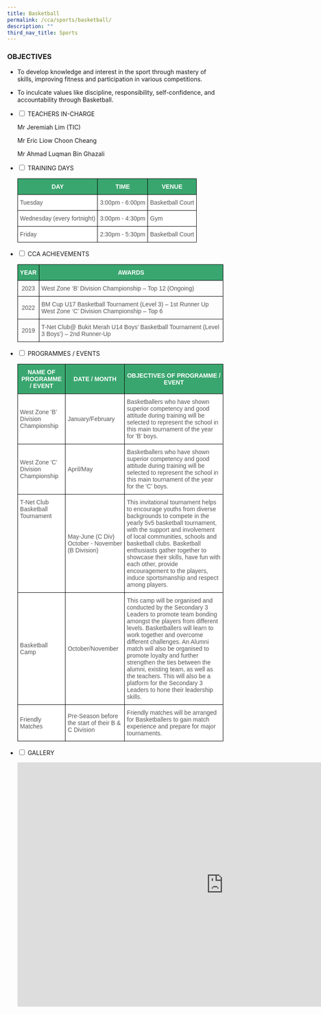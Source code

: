 ```yaml
---
title: Basketball
permalink: /cca/sports/basketball/
description: ""
third_nav_title: Sports
---
```

### OBJECTIVES

*   To develop knowledge and interest in the sport through mastery of skills, improving fitness and participation in various competitions.&nbsp;  
    
*   To inculcate values like discipline, responsibility, self-confidence, and accountability through Basketball.  
    
<ul class="jekyllcodex_accordion">

<li><input type="checkbox" id="accordion1">
<label for="accordion1">TEACHERS IN-CHARGE</label><div>

<p>Mr Jeremiah Lim (TIC)</p>
<p>Mr Eric Liow Choon Cheang</p>
<p>Mr Ahmad Luqman Bin Ghazali</p>
</div></li>

<li><input type="checkbox" id="accordion2">
<label for="accordion2">TRAINING DAYS</label><div>
<p>

<style type="text/css">
.tg  {border-collapse:collapse;border-spacing:0;}
.tg td{border-color:black;border-style:solid;border-width:1px;font-family:Arial, sans-serif;font-size:14px;
  overflow:hidden;padding:10px 5px;word-break:normal;}
.tg th{border-color:black;border-style:solid;border-width:1px;font-family:Arial, sans-serif;font-size:14px;
  font-weight:normal;overflow:hidden;padding:10px 5px;word-break:normal;}
.tg .tg-k0s0{background-color:#3AA66F;color:#FFF;font-weight:bold;text-align:center;vertical-align:middle}
.tg .tg-mwz3{background-color:#FFF;color:#565656;text-align:left;vertical-align:middle}
</style>
<table class="tg">
<thead>
  <tr>
    <th class="tg-k0s0"><span style="color:#FFF;background-color:#3AA66F">DAY</span></th>
    <th class="tg-k0s0"><span style="color:#FFF;background-color:#3AA66F">TIME</span></th>
    <th class="tg-k0s0"><span style="color:#FFF;background-color:#3AA66F">VENUE</span></th>
  </tr>
</thead>
<tbody>
  <tr>
    <td class="tg-mwz3"><span style="color:#565656">Tuesday</span></td>
    <td class="tg-mwz3"><span style="color:#565656">3:00pm - 6:00pm</span></td>
    <td class="tg-mwz3"><span style="color:#565656">Basketball Court</span></td>
  </tr>
	<tr>
    <td class="tg-mwz3"><span style="color:#565656">Wednesday (every fortnight)</span></td>
    <td class="tg-mwz3"><span style="color:#565656">3:00pm - 4:30pm</span></td>
    <td class="tg-mwz3"><span style="color:#565656">Gym</span></td>
  </tr>
  <tr>
    <td class="tg-mwz3"><span style="color:#565656">Friday</span></td>
    <td class="tg-mwz3"><span style="color:#565656">2:30pm - 5:30pm</span></td>
    <td class="tg-mwz3"><span style="color:#565656">Basketball Court</span></td>
  </tr>
</tbody>
</table>
</p>
</div></li>

<li><input type="checkbox" id="accordion3">
<label for="accordion3">CCA ACHIEVEMENTS</label><div>
<p>
<style type="text/css">
.tg  {border-collapse:collapse;border-spacing:0;}
.tg td{border-color:black;border-style:solid;border-width:1px;font-family:Arial, sans-serif;font-size:14px;
  overflow:hidden;padding:10px 5px;word-break:normal;}
.tg th{border-color:black;border-style:solid;border-width:1px;font-family:Arial, sans-serif;font-size:14px;
  font-weight:normal;overflow:hidden;padding:10px 5px;word-break:normal;}
.tg .tg-k0s0{background-color:#3AA66F;color:#FFF;font-weight:bold;text-align:center;vertical-align:middle}
.tg .tg-h4ku{color:#565656;text-align:center;vertical-align:middle}
.tg .tg-v4io{color:#565656;text-align:left;vertical-align:middle}
</style>
<table class="tg">
<thead>
  <tr>
    <th class="tg-k0s0"><span style="color:#FFF;background-color:#3AA66F">YEAR</span></th>
    <th class="tg-k0s0"><span style="color:#FFF;background-color:#3AA66F">AWARDS</span></th>
  </tr>
</thead>
<tbody>
	<tr>
    <td class="tg-h4ku"><span style="color:#565656">2023</span></td>
    <td class="tg-v4io"><span style="color:#565656">West Zone ‘B’ Division Championship – Top 12 (Ongoing)</span><br></td>
  </tr>
		<tr>
    <td class="tg-h4ku"><span style="color:#565656">2022</span></td>
    <td class="tg-v4io"><span style="color:#565656">BM Cup U17 Basketball Tournament (Level 3) – 1st Runner Up<br>West Zone ‘C’ Division Championship – Top 6</span><br></td>
  </tr>
  <tr>
    <td class="tg-h4ku"><span style="color:#565656">2019</span></td>
    <td class="tg-v4io"><span style="color:#565656">T-Net Club@ Bukit Merah U14 Boys’ Basketball Tournament (Level 3 Boys’) – 2nd Runner-Up</span><br></td>
  </tr>
</tbody>
</table>
</p>
</div></li>

<li><input type="checkbox" id="accordion4">
<label for="accordion4">PROGRAMMES / EVENTS</label><div>
<p>

<style type="text/css">
.tg  {border-collapse:collapse;border-spacing:0;}
.tg td{border-color:black;border-style:solid;border-width:1px;font-family:Arial, sans-serif;font-size:14px;
  overflow:hidden;padding:10px 5px;word-break:normal;}
.tg th{border-color:black;border-style:solid;border-width:1px;font-family:Arial, sans-serif;font-size:14px;
  font-weight:normal;overflow:hidden;padding:10px 5px;word-break:normal;}
.tg .tg-61iw{background-color:#FFF;color:#F00;text-align:left;vertical-align:top}
.tg .tg-k0s0{background-color:#3AA66F;color:#FFF;font-weight:bold;text-align:center;vertical-align:middle}
.tg .tg-mwz3{background-color:#FFF;color:#565656;text-align:left;vertical-align:middle}
</style>
<table class="tg">
<thead>
  <tr>
    <th class="tg-k0s0"><span style="color:#FFF;background-color:#3AA66F">NAME OF PROGRAMME / EVENT</span></th>
    <th class="tg-k0s0"><span style="color:#FFF;background-color:#3AA66F">DATE / MONTH</span></th>
    <th class="tg-k0s0"><span style="color:#FFF;background-color:#3AA66F">OBJECTIVES OF PROGRAMME / EVENT</span></th>
  </tr>
</thead>
<tbody>
  <tr>
    <td class="tg-mwz3"><span style="color:#565656">West Zone 'B' Division Championship</span></td>
    <td class="tg-mwz3"><span style="color:#565656">January/February</span></td>
    <td class="tg-mwz3"><span style="color:#565656">Basketballers who have shown superior competency and good attitude during training will be selected to represent the school in this main tournament of the year for 'B' boys.</span></td>
  </tr>
  <tr>
    <td class="tg-mwz3"><span style="color:#565656">West Zone 'C' Division Championship</span></td>
    <td class="tg-mwz3"><span style="color:#565656">April/May</span></td>
    <td class="tg-mwz3"><span style="color:#565656">Basketballers who have shown superior competency and good attitude during training will be selected to represent the school in this main tournament of the year for the 'C' boys.</span></td>
  </tr>
  <tr>
    <td class="tg-61iw"><span style="color:#565656">T-Net Club Basketball Tournament </span></td>
    <td class="tg-mwz3"><span style="color:#565656">May-June (C Div) October - November (B Division)</span></td>
    <td class="tg-61iw"><span style="color:#565656">This invitational tournament helps to encourage youths from diverse backgrounds to compete in the yearly 5v5 basketball tournament, with the support and involvement of local communities, schools and basketball clubs. Basketball enthusiasts gather together to showcase their skills, have fun with each other, provide encouragement to the players, induce sportsmanship and respect among players.</span></td>
  </tr>
  <tr>
    <td class="tg-mwz3"><span style="color:#565656">Basketball Camp</span></td>
    <td class="tg-mwz3"><span style="color:#565656">October/November </span></td>
    <td class="tg-mwz3"><span style="color:#565656">This camp will be organised and conducted by the Secondary 3 Leaders to promote team bonding amongst the players from different levels. Basketballers will learn to work together and overcome different challenges. An Alumni match will also be organised to promote loyalty and further strengthen the ties between the alumni, existing team, as well as the teachers. This will also be a platform for the Secondary 3 Leaders to hone their leadership skills.</span></td>
  </tr>
  <tr>
    <td class="tg-mwz3"><span style="color:#565656">Friendly Matches</span></td>
    <td class="tg-mwz3"><span style="color:#565656">Pre-Season before the start of their B &amp; C Division</span></td>
    <td class="tg-mwz3"><span style="color:#565656">Friendly matches will be arranged for Basketballers to gain match experience and prepare for major tournaments.</span></td>
  </tr>
</tbody>
</table></p>
</div></li>

<li><input type="checkbox" id="accordion5">
<label for="accordion5">GALLERY</label><div>
<p>
<iframe src="https://docs.google.com/presentation/d/e/2PACX-1vSyz56MI6chz24C1OvB_bMVEOHaSUsYDngAbJGSvoxv0zM9-td7RhaIpPfytr7rodsEmM38ceAFsKo5/embed?start=true&amp;loop=true&amp;delayms=3000" frameborder="0" width="960" height="569" allowfullscreen="true"></iframe>
</p>
</div></li>

</ul>